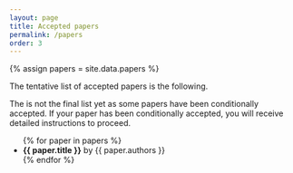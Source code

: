 ```yaml
---
layout: page
title: Accepted papers
permalink: /papers
order: 3
---
```


{% assign papers = site.data.papers %}

The tentative list of accepted papers is the following.

The is not the final list yet as some papers have been conditionally accepted. If your paper has been conditionally accepted, you will receive detailed instructions to proceed.

<div>
  <ul>
    {% for paper in papers %}
      <li><b>{{ paper.title }}</b> by {{ paper.authors }}</li>
    {% endfor %}
  </ul>
</div>
